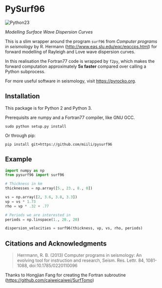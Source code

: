 # PySurf96
![Python23](https://img.shields.io/badge/python-2.7%20%7C%203.x-brightgreen.svg)

_Modelling Surface Wave Dispersion Curves_

This is a slim wrapper around the program `surf96` from _Computer programs in seismology_ by R. Hermann (http://www.eas.slu.edu/eqc/eqccps.html) for forward modelling of Rayleigh and Love wave dispersion curves.

In this realisation the Fortran77 code is wrapped by `f2py`, which makes the forward computation approximately **5x faster** compared over calling a Python subprocess.

For more useful software in seismology, visit https://pyrocko.org.

## Installation

This package is for Python 2 and Python 3.

Prerequisits are numpy and a Fortran77 compiler, like GNU GCC.

```
sudo python setup.py install
```

Or through pip:

```
pip install git+https://github.com/miili/pysurf96
```

## Example

```python
import numpy as np
from pysurf96 import surf96

# Thickness in km
thicknesses = np.array([5., 23., 8., 0])

vs = np.array([2, 3.6, 3.8, 3.3])
vp = vs * 1.73
rho = vp * .32 + .77

# Periods we are interested in
periods = np.linspace(1., 20., 20)

dispersion_velocities = surf96(thickness, vp, vs, rho, periods)
```

## Citations and Acknowledgments

> Herrmann, R. B. (2013) Computer programs in seismology: An evolving tool for instruction and research, Seism. Res. Lettr. 84, 1081-1088, doi:10.1785/0220110096

Thanks to Hongjian Fang for creating the Fortran subroutine (https://github.com/caiweicaiwei/SurfTomo)

